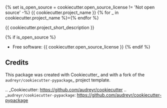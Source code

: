 {% set is_open_source = cookiecutter.open_source_license != 'Not open source' -%}
{{ cookiecutter.project_name }}
{% for _ in cookiecutter.project_name %}={% endfor %}

{{ cookiecutter.project_short_description }}

{% if is_open_source %}
* Free software: {{ cookiecutter.open_source_license }}
{% endif %}

Credits
-------

This package was created with Cookiecutter_ and with a fork of the `audreyr/cookiecutter-pypackage`_ project template.

.. _Cookiecutter: https://github.com/audreyr/cookiecutter
.. _`audreyr/cookiecutter-pypackage`: https://github.com/audreyr/cookiecutter-pypackage
